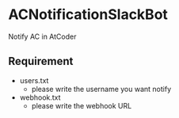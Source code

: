 # ACNotificationSlackBot
Notify AC in AtCoder 
<br>
## Requirement  
- users.txt
  - please write the username you want notify   
- webhook.txt
  - please write the webhook URL
